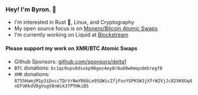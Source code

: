 ### Hey! I'm Byron. 👋 

- I'm interested in Rust :crab:, Linux, and Cryptography
- My open source focus is on [Monero/Bitcoin Atomic Swaps](https://github.com/comit-network/xmr-btc-swap)
- I'm currently working on Liquid at [Blockstream](https://github.com/blockstream) 

#### Please support my work on XMR/BTC Atomic Swaps

- Github Sponsors: [github.com/sponsors/delta1](https://github.com/sponsors/delta1)
- `BTC` donations: `bc1qc9spv0dsxkp90gez4ey8r8u80whmqvdm5regf8`
- `XMR` donations: `8755HamjM1p3iDvccTQrVrNwYR6bLe95QWicZfjFovYGPKSW3jXfrW2VjJc82XKUGq4nEFUKkdVDgVugV8nWik37PTHkiB5`
